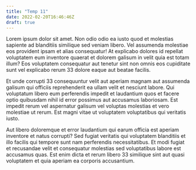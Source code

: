 ```yaml
---
title: "Temp 11"
date: 2022-02-20T16:46:46Z
draft: true
---
```


Lorem ipsum dolor sit amet. Non odio odio ea iusto quod et molestias sapiente ad blanditiis similique sed veniam libero. Vel assumenda molestiae eos provident ipsam et alias consequatur! At explicabo dolores id repellat voluptatem eum inventore quaerat et dolorem galisum in velit quia est totam illum? Eos voluptatem consequatur aut tenetur sint non omnis  eos cupiditate sunt vel explicabo rerum 33 dolore eaque aut beatae facilis.

Et unde corrupti 33 consequuntur velit aut aperiam magnam aut assumenda galisum qui officiis reprehenderit ea ullam velit et nesciunt labore. Qui voluptatum libero eum perferendis impedit et laudantium quos et facere optio  quibusdam nihil id error possimus aut accusamus laboriosam. Est impedit rerum vel aspernatur galisum vel voluptas molestias et vero molestiae ut  rerum. Est magni vitae ut voluptatem voluptatibus qui veritatis iusto.

Aut libero doloremque et error laudantium qui earum officia est aperiam inventore et natus corrupti? Sed fugiat veritatis qui voluptatem blanditiis et illo facilis qui tempore sunt nam perferendis necessitatibus. Et modi fugiat et recusandae velit et consequatur molestias sed voluptatibus labore est accusamus quas. Est enim dicta et rerum libero 33 similique sint aut quasi voluptatem et quia aperiam ea corporis accusantium.

